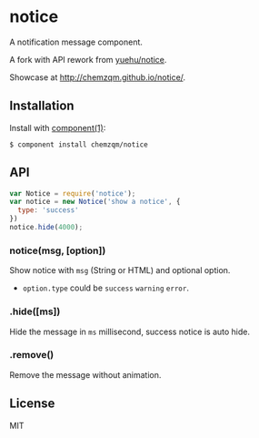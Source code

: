 # notice

A notification message component.

A fork with API rework from [yuehu/notice](https://github.com/yuehu/notice).

Showcase at <http://chemzqm.github.io/notice/>.

## Installation

Install with [component(1)](http://component.io):

    $ component install chemzqm/notice

## API

```js
var Notice = require('notice');
var notice = new Notice('show a notice', {
  type: 'success'
})
notice.hide(4000);
```

### notice(msg, [option])

Show notice with `msg` (String or HTML) and optional option.

* `option.type` could be `success` `warning` `error`.

### .hide([ms])

Hide the message in `ms` millisecond, success notice is auto hide.

### .remove()

Remove the message without animation.

## License

  MIT
